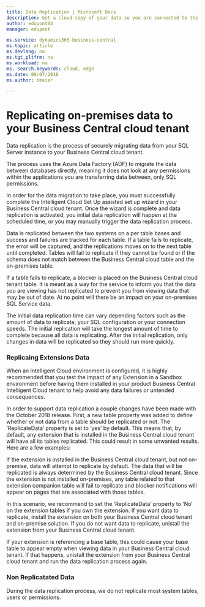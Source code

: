 ```yaml
---
title: Data Replication | Microsoft Docs
description: Get a cloud copy of your data so you are connected to the intelligent cloud also when you have an on-premises solution based on Business Central or Dynamics GP.
author: edupont04
manager: edupont

ms.service: dynamics365-business-central
ms.topic: article
ms.devlang: na
ms.tgt_pltfrm: na
ms.workload: na
ms. search.keywords: cloud, edge
ms.date: 09/07/2018
ms.author: bmeier

---
```

# Replicating on-premises data to your Business Central cloud tenant

Data replication is the process of securely migrating data from your SQL Server instance to your Business Central cloud tenant.

The process uses the Azure Data Factory (ADF) to migrate the data between databases directly, meaning it does not look at any permissions within the applications you are transferring data between, only SQL permissions.

In order for the data migration to take place, you must successfully complete the Intelligent Cloud Set Up assisted set up wizard in your Business Central cloud tenant. Once the wizard is complete and data replication is activated, you initial data replication will happen at the scheduled time, or you may manually trigger the data replication process.

Data is replicated between the two systems on a per table bases and success and failures are tracked for each table. 
If a table fails to replicate, the error will be captured, and the replications moves on to the next table until completed.  Tables will fail to replicate if they cannot be found or if the schema does not match between the Business Central cloud table and the on-premises table.

If a table fails to replicate, a blocker is placed on the Business Central cloud tenant table.  It is meant as a way for the service to inform you that the data you are viewing has not replicated to prevent you from viewing data that may be out of date. At no point will there be an impact on your on-premises SQL Service data.

The initial data replication time can vary depending factors such as the amount of data to replicate, your SQL configuration or your connection speeds.  The initial replication will take the longest amount of time to complete because all data is replicating. After the initial replication, only changes in data will be replicated so they should run more quickly.

### Replicaing Extensions Data

When an Intelligent Cloud environment is configured, it is highly recommended that you test the impact of any Extension in a Sandbox environment before having them installed in your product Business Central Intelligent Cloud tenant to help avoid any data failures or untended consequences.

In order to support data replication a couple changes have been made with the October 2018 release.  First, a new table property was added to define whether or not data from a table should be replicated or not.  The ‘ReplicateData’ property is set to ‘yes’ by default.  This means that, by default, any extension that is installed in the Business Central cloud tenant will have all its tables replicated. This could result in some unwanted results.  Here are a few examples:

If the extension is installed in the Business Central cloud tenant, but not on-premise, data will attempt to replicate by default.  The data that will be replicated is always determined by the Business Central cloud tenant.  Since the extension is not installed on-premises, any table related to that extension companion table will fail to replicate and blocker notifications will appear on pages that are associated with those tables. 

In this scenario, we recommend to set the ‘ReplicateData’ property to ‘No’ on the extension tables if you own the extension. If you want data to replicate, install the extension on both your Business Central cloud tenant and on-premise solution.  If you do not want data to replicate, unistall the extension from your Business Central cloud tenant.

If your extension is referencing a base table, this could cause your base table to appear empty when viewing data in your Business Central cloud tenant. If that happens, unistall the extension from your Business Central cloud tenant and run the data replication process again.

### Non Replicatated Data

During the data replication process, we do not replicate most system tables, users or permissions.
